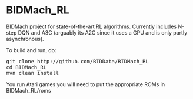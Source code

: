 # BIDMach_RL
BIDMach project for state-of-the-art RL algorithms. Currently includes N-step DQN and A3C (arguably its A2C since it uses a GPU and is only partly asynchronous). 

To build and run, do:
<pre>
git clone http://github.com/BIDData/BIDMach_RL
cd BIDMach_RL
mvn clean install
</pre>

You run Atari games you will need to put the appropriate ROMs in BIDMach_RL/roms
